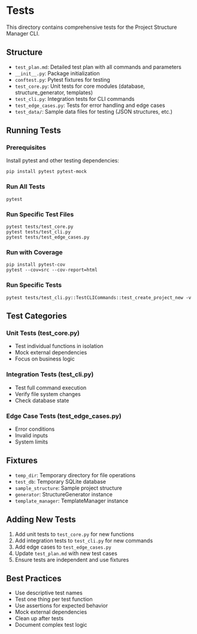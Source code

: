 # Tests

This directory contains comprehensive tests for the Project Structure Manager CLI.

## Structure

- `test_plan.md`: Detailed test plan with all commands and parameters
- `__init__.py`: Package initialization
- `conftest.py`: Pytest fixtures for testing
- `test_core.py`: Unit tests for core modules (database, structure_generator, templates)
- `test_cli.py`: Integration tests for CLI commands
- `test_edge_cases.py`: Tests for error handling and edge cases
- `test_data/`: Sample data files for testing (JSON structures, etc.)

## Running Tests

### Prerequisites
Install pytest and other testing dependencies:
```
pip install pytest pytest-mock
```

### Run All Tests
```
pytest
```

### Run Specific Test Files
```
pytest tests/test_core.py
pytest tests/test_cli.py
pytest tests/test_edge_cases.py
```

### Run with Coverage
```
pip install pytest-cov
pytest --cov=src --cov-report=html
```

### Run Specific Tests
```
pytest tests/test_cli.py::TestCLICommands::test_create_project_new -v
```

## Test Categories

### Unit Tests (test_core.py)
- Test individual functions in isolation
- Mock external dependencies
- Focus on business logic

### Integration Tests (test_cli.py)
- Test full command execution
- Verify file system changes
- Check database state

### Edge Case Tests (test_edge_cases.py)
- Error conditions
- Invalid inputs
- System limits

## Fixtures

- `temp_dir`: Temporary directory for file operations
- `test_db`: Temporary SQLite database
- `sample_structure`: Sample project structure
- `generator`: StructureGenerator instance
- `template_manager`: TemplateManager instance

## Adding New Tests

1. Add unit tests to `test_core.py` for new functions
2. Add integration tests to `test_cli.py` for new commands
3. Add edge cases to `test_edge_cases.py`
4. Update `test_plan.md` with new test cases
5. Ensure tests are independent and use fixtures

## Best Practices

- Use descriptive test names
- Test one thing per test function
- Use assertions for expected behavior
- Mock external dependencies
- Clean up after tests
- Document complex test logic